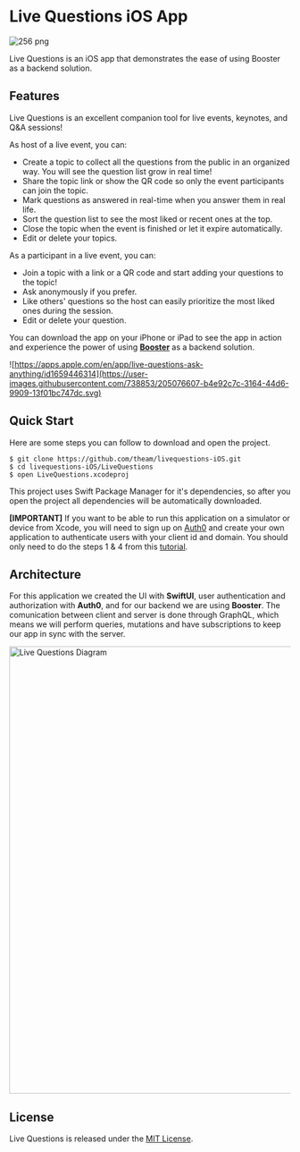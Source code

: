 # Live Questions iOS App

![256 png](https://user-images.githubusercontent.com/738853/205069300-7551a459-ed94-4c5e-80f1-36d3cb5b3066.jpeg)

Live Questions is an iOS app that demonstrates the ease of using Booster as a backend solution.


## Features

Live Questions is an excellent companion tool for live events, keynotes, and Q&A sessions!

As host of a live event, you can:
- Create a topic to collect all the questions from the public in an organized way. You will see the question list grow in real time!
- Share the topic link or show the QR code so only the event participants can join the topic. 
- Mark questions as answered in real-time when you answer them in real life.
- Sort the question list to see the most liked or recent ones at the top.
- Close the topic when the event is finished or let it expire automatically.
- Edit or delete your topics.

As a participant in a live event, you can:
- Join a topic with a link or a QR code and start adding your questions to the topic!
- Ask anonymously if you prefer.
- Like others' questions so the host can easily prioritize the most liked ones during the session.
- Edit or delete your question.


You can download the app on your iPhone or iPad to see the app in action and experience the power of using [**Booster**](http://docs.booster.cloud) as a backend solution.

![https://apps.apple.com/en/app/live-questions-ask-anything/id1659446314](https://user-images.githubusercontent.com/738853/205076607-b4e92c7c-3164-44d6-9909-13f01bc747dc.svg)



## Quick Start

Here are some steps you can follow to download and open the project.

```
$ git clone https://github.com/theam/livequestions-iOS.git
$ cd livequestions-iOS/LiveQuestions
$ open LiveQuestions.xcodeproj
```

This project uses Swift Package Manager for it's dependencies, so after you open the project all dependencies will be automatically downloaded.

**[IMPORTANT]**
If you want to be able to run this application on a simulator or device from Xcode, you will need to sign up on [Auth0](https://auth0.com) and create your own application to authenticate users with your client id and domain. You should only need to do the steps 1 & 4 from this [tutorial](https://auth0.com/docs/quickstart/native/ios-swift/interactive).


## Architecture

For this application we created the UI with **SwiftUI**, user authentication and authorization with **Auth0**, and for our backend we are using **Booster**. The comunication between client and server is done through GraphQL, which means we will perform queries, mutations and have subscriptions to keep our app in sync with the server.


<img width="800" alt="Live Questions Diagram" src="https://user-images.githubusercontent.com/738853/205601819-3a132fed-1ed0-4883-adb0-51d6dd05a36d.png">


## License

Live Questions is released under the [MIT License](License).

